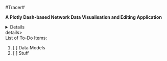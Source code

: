 #Tracer#

**A Plotly Dash-based Network Data Visualisation and Editing Application**


<details>To-Do</details>details>
<summary>List of To-Do Items:</summary>

1. [ ] Data Models
2. [ ] Stuff
